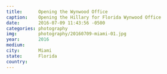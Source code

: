 ```yaml
---
title:  	Opening the Wynwood Office
caption:	Opening the Hillary for Florida Wynwood Office
date:   	2016-07-09 11:43:56 -0500
categories: photography
img:		photography/20160709-miami-01.jpg
year:		2016
medium:
city:		Miami
state:		Florida
country:
---
```

